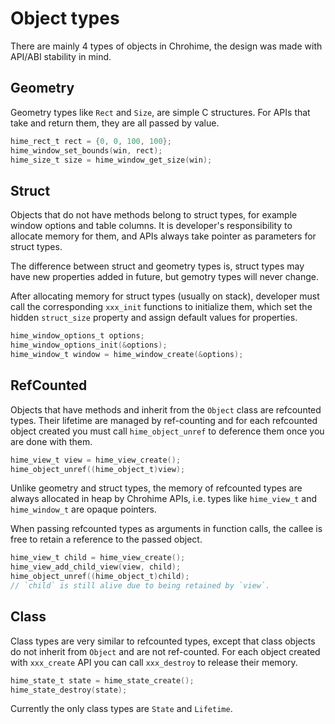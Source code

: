# Object types

There are mainly 4 types of objects in Chrohime, the design was made with
API/ABI stability in mind.

## Geometry

Geometry types like `Rect` and `Size`, are simple C structures. For APIs that
take and return them, they are all passed by value.

```c
hime_rect_t rect = {0, 0, 100, 100};
hime_window_set_bounds(win, rect);
hime_size_t size = hime_window_get_size(win);
```

## Struct

Objects that do not have methods belong to struct types, for example window
options and table columns. It is developer's responsibility to allocate memory
for them, and APIs always take pointer as parameters for struct types.

The difference between struct and geometry types is, struct types may have new
properties added in future, but gemotry types will never change.

After allocating memory for struct types (usually on stack), developer must
call the corresponding `xxx_init` functions to initialize them, which set the
hidden `struct_size` property and assign default values for properties.

```c
hime_window_options_t options;
hime_window_options_init(&options);
hime_window_t window = hime_window_create(&options);
```

## RefCounted

Objects that have methods and inherit from the `Object` class are refcounted
types. Their lifetime are managed by ref-counting and for each refcounted object
created you must call `hime_object_unref` to deference them once you are done
with them.

```c
hime_view_t view = hime_view_create();
hime_object_unref((hime_object_t)view);
```

Unlike geometry and struct types, the memory of refcounted types are always
allocated in heap by Chrohime APIs, i.e. types like `hime_view_t` and
`hime_window_t` are opaque pointers.

When passing refcounted types as arguments in function calls, the callee is free
to retain a reference to the passed object.

```c
hime_view_t child = hime_view_create();
hime_view_add_child_view(view, child);
hime_object_unref((hime_object_t)child);
// `child` is still alive due to being retained by `view`.
```

## Class

Class types are very similar to refcounted types, except that class objects do
not inherit from `Object` and are not ref-counted. For each object created with
`xxx_create` API you can call `xxx_destroy` to release their memory.

```c
hime_state_t state = hime_state_create();
hime_state_destroy(state);
```

Currently the only class types are `State` and `Lifetime`.
